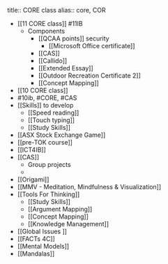 title:: CORE class
alias:: core, COR

- [[11 CORE class]] #11IB
	- Components
		- [[QCAA points]] security
			- [[Microsoft Office certificate]]
		- [[CAS]]
		- [[Callido]]
		- [[Extended Essay]]
		- [[Outdoor Recreation Certificate 2]]
		- [[Concept Mapping]]
- [[10 CORE class]]
- #10ib, #CORE, #CAS
- [[Skills]] to develop
	- [[Speed reading]]
	- [[Touch typing]]
	- [[Study Skills]]
- [[ASX Stock Exchange Game]]
- [[pre-TOK course]]
- [[ICT4IB]]
- [[CAS]]
	- Group projects
	-
- [[Origami]]
- [[MMV - Meditation, Mindfulness & Visualization]]
- [[Tools For Thinking]]
	- [[Study Skills]]
	- [[Argument Mapping]]
	- [[Concept Mapping]]
	- [[Knowledge Management]]
- [[Global Issues ]]
- [[FACTs 4C]]
- [[Mental Models]]
- [[Mandalas]]